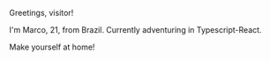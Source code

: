 Greetings, visitor!

I'm Marco, 21, from Brazil. Currently adventuring in Typescript-React.

Make yourself at home! 
